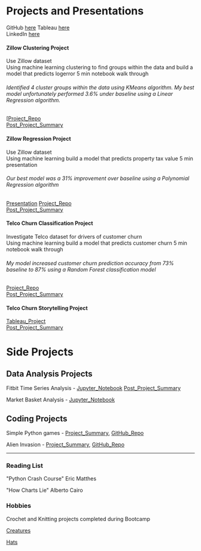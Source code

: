 # Projects and Presentations
GitHub [here](https://github.com/RyvynYoung) 
Tableau [here](https://public.tableau.com/profile/ryvyn.young#!/)   
LinkedIn [here](https://www.linkedin.com/in/ryvyn-young-69783776/)   
  
  
#### Zillow Clustering Project
Use Zillow dataset   
Using machine learning clustering to find groups within the data and build a model that predicts logerror
5 min notebook walk through
###### Identified 4 cluster groups within the data using KMeans algorithm. My best model unfortunately performed 3.6% under baseline using a Linear Regression algorithm.
[[Project_Repo](https://github.com/RyvynYoung/Zillow_Clustering_Project)   
[Post_Project_Summary](https://ryvynyoung.github.io//Zillow_Clustering_Project%20Summary.pdf)


#### Zillow Regression Project
Use Zillow dataset   
Using machine learning build a model that predicts property tax value
5 min presentation
###### Our best model was a 31% improvement over baseline using a Polynomial Regression algorithm
[Presentation](https://docs.google.com/presentation/d/1O1oWwpjngXqnWylhtI1CFIcE8Nl13MardtJ5TaAJ7oo/edit?usp=sharing)
[Project_Repo](https://github.com/CY-Data-Services/zillow_regression_project)   
[Post_Project_Summary](https://github.com/RyvynYoung/RyvynYoung.github.io/blob/master/%20Zillow%20Regression%20Project%20Summary.pdf)


#### Telco Churn Classification Project
Investigate Telco dataset for drivers of customer churn   
Using machine learning build a model that predicts customer churn
5 min notebook walk through
###### My model increased customer churn prediction accuracy from 73% baseline to 87% using a Random Forest classification model
[Project_Repo](https://github.com/RyvynYoung/telco_classification_project)   
[Post_Project_Summary](https://ryvynyoung.github.io/Telco_Churn_Classification_Project_Summary.pdf)

#### Telco Churn Storytelling Project
[Tableau_Project](https://public.tableau.com/profile/ryvyn.young#!/vizhome/Telco_15985614575640/TelcoChurn)   
[Post_Project_Summary](https://ryvynyoung.github.io/Telco_Churn_Storytelling%20Project_Summary.pdf)

# Side Projects
## Data Analysis Projects
Fitbit Time Series Analysis - [Jupyter_Notebook](https://github.com/RyvynYoung/fitbit_time_series_project/blob/main/Fitbit.ipynb)
[Post_Project_Summary](https://ryvynyoung.github.io/Fitbit%20Time%20Series%20Project%20Summary.pdf)

Market Basket Analysis - [Jupyter_Notebook](https://github.com/RyvynYoung/Market_Basket/blob/main/Market_Basket.ipynb)

## Coding Projects
Simple Python games - [Project_Summary](https://ryvynyoung.github.io/Simple_Games_Project_Summary.pdf),   [GitHub_Repo](https://github.com/RyvynYoung/simple_games)

Alien Invasion - [Project_Summary](https://ryvynyoung.github.io/Alien_Invasion_Project_Summary.pdf),   [GitHub_Repo](https://github.com/RyvynYoung/alien_invasion)

******
### Reading List
"Python Crash Course" Eric Matthes

"How Charts Lie" Alberto Cairo

### Hobbies
Crochet and Knitting projects completed during Bootcamp

[Creatures](https://ryvynyoung.github.io/Crocheted%20Creatures.jpg)

[Hats](https://ryvynyoung.github.io/Knit%20hats1.jpg)


